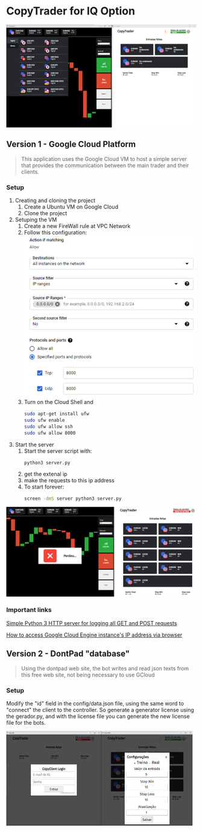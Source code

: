# CopyTrader for IQ Option

![copytrader start](.github/run.png)

## Version 1 - Google Cloud Platform
> This application uses the Google Cloud VM to host a simple server that provides the communication between the main trader and their clients.

### Setup

1. Creating and cloning the project
    1. Create a Ubuntu VM on Google Cloud
    2. Clone the project
2. Setuping the VM
    1. Create a new FireWall rule at VPC Network
    2. Follow this configuration:
        ![settings](.github/settings.png)
    3. Turn on the Cloud Shell and 
        ```bash
        sudo apt-get install ufw
        sudo ufw enable
        sudo ufw allow ssh
        sudo ufw allow 8000
        ```
3. Start the server
    1. Start the server script with:
        ```bash
        python3 server.py
        ```
    2. get the extenal ip
    3. make the requests to this ip address
    4. To start forever:
        ```bash
        screen -dmS server python3 server.py
        ```

![copytrader start](.github/status.png)

### Important links
[Simple Python 3 HTTP server for logging all GET and POST requests](https://gist.github.com/mdonkers/63e115cc0c79b4f6b8b3a6b797e485c7)

[How to access Google Cloud Engine instance's IP address via browser](https://stackoverflow.com/questions/36758460/how-to-access-google-cloud-engine-instances-ip-address-via-browser/51437065#51437065)

## Version 2 - DontPad "database"
> Using the dontpad web site, the bot writes and read json texts from this free web site, not being necessary to use GCloud

### Setup
Modify the "id" field in the config/data.json file, using the same word to "connect" the client to the controller. So generate a generator license using the gerador.py, and with the license file you can generate the new license file for the bots.

<div style = "display:flex">
    <img src=".github/login.png" width = "50%" alt = "login img">
    <img src=".github/config.png" width = "48%" alt = "config img">
</div>
